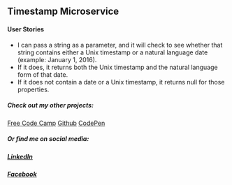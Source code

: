 ## Timestamp Microservice

#### User Stories
- I can pass a string as a parameter, and it will check to see whether that string contains either a Unix timestamp or a natural language date (example: January 1, 2016).
- If it does, it returns both the Unix timestamp and the natural language form of that date.
- If it does not contain a date or a Unix timestamp, it returns null for those properties.

##### Check out my other projects:
[Free Code Camp](https://www.freecodecamp.com/andydlindsay)
[Github](https://github.com/andydlindsay) 
[CodePen](https://codepen.io/andydlindsay/)

##### Or find me on social media:
##### [LinkedIn](https://www.linkedin.com/in/andy-lindsay-17a9762b/)
##### [Facebook](https://www.facebook.com/andydlindsay)